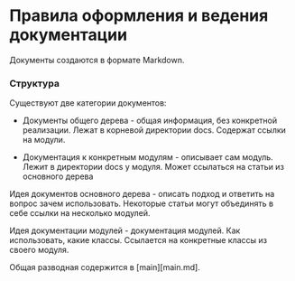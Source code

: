 # Правила оформления и ведения документации

Документы создаются в формате Markdown.

### Структура

Существуют две категории документов:

- Документы общего дерева - общая информация, без конкретной реализации.
Лежат в корневой директории docs. Содержат ссылки на модули.

- Документация к конкретным модулям - описывает сам модуль. Лежит в директории
docs у модуля. Может ссылаться на статьи из основного дерева

Идея документов основного дерева - описать подход и ответить
на вопрос зачем использовать. Некоторые статьи могут
объединять в себе ссылки на несколько модулей.

Идея документации модулей - документация модулей. Как использовать, какие классы.
Ссылается на конкретные классы из своего модуля.

Общая разводная содержится в [main][main.md].